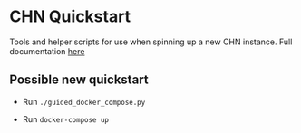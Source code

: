 # CHN Quickstart

Tools and helper scripts for use when spinning up a new CHN instance.  Full
documentation [here](https://communityhoneynetwork.readthedocs.io/en/stable/quickstart/)

## Possible new quickstart

* Run `./guided_docker_compose.py`

* Run `docker-compose up`
